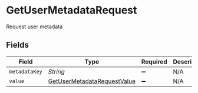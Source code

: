 # GetUserMetadataRequest

Request user metadata


## Fields

| Field                                                                             | Type                                                                              | Required                                                                          | Description                                                                       |
| --------------------------------------------------------------------------------- | --------------------------------------------------------------------------------- | --------------------------------------------------------------------------------- | --------------------------------------------------------------------------------- |
| `metadataKey`                                                                     | *String*                                                                          | :heavy_minus_sign:                                                                | N/A                                                                               |
| `value`                                                                           | [GetUserMetadataRequestValue](../../models/shared/GetUserMetadataRequestValue.md) | :heavy_minus_sign:                                                                | N/A                                                                               |